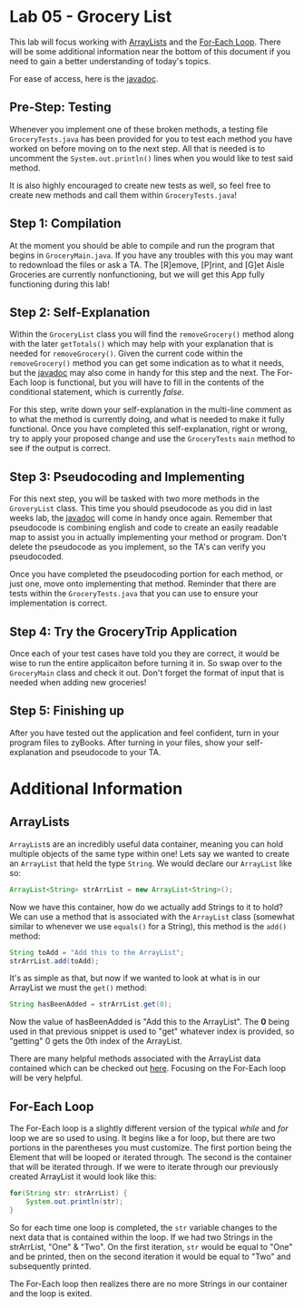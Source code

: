 # Lab 05 - Grocery List
This lab will focus working with [ArrayLists](https://docs.oracle.com/javase/8/docs/api/java/util/ArrayList.html) and the [For-Each Loop](https://docs.oracle.com/javase/8/docs/technotes/guides/language/foreach.html). There will be some additional information near the bottom of this document if you need to gain a better understanding of today's topics.

For ease of access, here is the [javadoc](https://www.cs.colostate.edu/~cs163/javadoc/lab07/package-summary.html).

## Pre-Step: Testing
Whenever you implement one of these broken methods, a testing file `GroceryTests.java` has been provided for you to test each method you have worked on before moving on to the next step. All that is needed is to uncomment the `System.out.println()` lines when you would like to test said method.

It is also highly encouraged to create new tests as well, so feel free to create new methods and call them within `GroceryTests.java`!

## Step 1: Compilation
At the moment you should be able to compile and run the program that begins in `GroceryMain.java`. If you have any troubles with this you may want to redownload the files or ask a TA. The [R]emove, [P]rint, and [G]et Aisle Groceries are currently nonfunctioning, but we will get this App fully functioning during this lab!

## Step 2: Self-Explanation
Within the `GroceryList` class you will find the `removeGrocery()` method along with the later `getTotals()` which may help with your explanation that is needed for `removeGrocery()`. Given the current code within the `removeGrocery()` method you can get some indication as to what it needs, but the [javadoc](https://www.cs.colostate.edu/~cs163/javadoc/lab07/package-summary.html) may also come in handy for this step and the next. The For-Each loop is functional, but you will have to fill in the contents of the conditional statement, which is currently *false*.

For this step, write down your self-explanation in the multi-line comment as to what the method is currently doing, and what is needed to make it fully functional. Once you have completed this self-explanation, right or wrong, try to apply your proposed change and use the `GroceryTests` `main` method to see if the output is correct.

## Step 3: Pseudocoding and Implementing
For this next step, you will be tasked with two more methods in the `GroveryList` class. This time you should pseudocode as you did in last weeks lab, the [javadoc](https://www.cs.colostate.edu/~cs163/javadoc/lab07/package-summary.html)  will come in handy once again. Remember that pseudocode is combining english and code to create an easily readable map to assist you in actually implementing your method or program. Don't delete the pseudocode as you implement, so the TA's can verify you pseudocoded.

Once you have completed the pseudocoding portion for each method, or just one, move onto implementing that method. Reminder that there are tests within the `GroceryTests.java` that you can use to ensure your implementation is correct.

## Step 4: Try the GroceryTrip Application
Once each of your test cases have told you they are correct, it would be wise to run the entire applicaiton before turning it in. So swap over to the `GroceryMain` class and check it out. Don't forget the format of input that is needed when adding new groceries!

## Step 5: Finishing up
After you have tested out the application and feel confident, turn in your program files to zyBooks.
After turning in your files, show your self-explanation and pseudocode to your TA.

# Additional Information
## ArrayLists
`ArrayList`s are an incredibly useful data container, meaning you can hold multiple objects of the same type within one! Lets say we wanted to create an `ArrayList` that held the type `String`. We would declare our `ArrayList` like so:
```java
ArrayList<String> strArrList = new ArrayList<String>();
```
Now we have this container, how do we actually add Strings to it to hold? We can use a method that is associated with the `ArrayList` class (somewhat similar to whenever we use `equals()` for a String), this method is the `add()` method:
```java
String toAdd = "Add this to the ArrayList";
strArrList.add(toAdd);
```
It's as simple as that, but now if we wanted to look at what is in our ArrayList we must the `get()` method:
```java
String hasBeenAdded = strArrList.get(0);
```
Now the value of hasBeenAdded is "Add this to the ArrayList". The **0** being used in that previous snippet is used to "get" whatever index is provided, so "getting" 0 gets the 0th index of the ArrayList.

There are many helpful methods associated with the ArrayList data contained which can be checked out [here](https://docs.oracle.com/javase/8/docs/api/java/util/ArrayList.html). Focusing on the For-Each loop will be very helpful.

## For-Each Loop
The For-Each loop is a slightly different version of the typical *while* and *for* loop we are so used to using. It begins like a for loop, but there are two portions in the parentheses you must customize. The first portion being the Element that will be looped or iterated through. The second is the container that will be iterated through.
If we were to iterate through our previously created ArrayList it would look like this:
```java
for(String str: strArrList) {
    System.out.println(str);
}
```
So for each time one loop is completed, the `str` variable changes to the next data that is contained within the loop. If we had two Strings in the strArrList, "One" & "Two". On the first iteration, `str` would be equal to "One" and be printed, then on the second iteration it would be equal to "Two" and subsequently printed.

The For-Each loop then realizes there are no more Strings in our container and the loop is exited.
